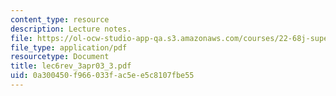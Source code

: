 ```yaml
---
content_type: resource
description: Lecture notes.
file: https://ol-ocw-studio-app-qa.s3.amazonaws.com/courses/22-68j-superconducting-magnets-spring-2003/0a300450f966033fac5ee5c8107fbe55_lec6rev_3apr03_3.pdf
file_type: application/pdf
resourcetype: Document
title: lec6rev_3apr03_3.pdf
uid: 0a300450-f966-033f-ac5e-e5c8107fbe55
---
```


